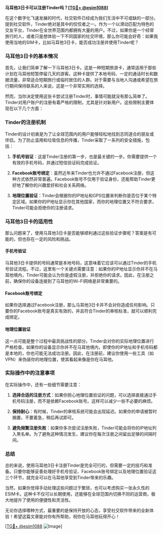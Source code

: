**马耳他3日卡可以注册Tinder吗？[[TG💪+ @esim1088](https://t.me/s/esim1088)]**

在这个数字化飞速发展的时代，社交软件已经成为我们生活中不可或缺的一部分。提到社交软件，Tinder绝对是其中的佼佼者之一。作为一个以滑动匹配为特色的交友平台，Tinder在全世界范围内都拥有大量的用户。不过，如果你是一个经常旅行的人，或者只是想体验一下不同国家的社交环境，那么你可能会好奇：如果我使用当地的SIM卡，比如马耳他3日卡，能否成功注册并使用Tinder呢？

### 马耳他3日卡的基本情况

首先，让我们简单了解一下马耳他3日卡。这是一种短期旅游卡，通常适用于那些计划在马耳他短暂停留几天的游客。这种卡提供了本地号码、一定的通话时长和数据流量，非常适合短期旅行或临时居住的人群。对于需要与当地人沟通或希望在旅行期间保持联系的人来说，这是一个非常实用的选择。

然而，当你决定使用这张卡尝试注册Tinder时，事情可能就没有那么简单了。Tinder对用户账户的注册有着严格的限制，尤其是针对新用户。这些限制主要体现在以下几个方面：

### Tinder的注册机制

Tinder的设计初衷是为了让全球范围内的用户能够轻松地找到志同道合的朋友或伴侣。为了防止滥用和垃圾信息的传播，Tinder采取了一系列的安全措施，包括：

1. **手机号验证**：这是Tinder注册的第一步，也是最关键的一步。你需要提供一个有效的手机号码，并通过短信验证码完成验证。
   
2. **Facebook账号绑定**：虽然近年来Tinder也允许不通过Facebook注册，但这种方式依然非常普遍。Facebook账号不仅用于验证身份，还能帮助Tinder更好地了解你的兴趣爱好和社会关系网络。

3. **地理位置验证**：Tinder会根据你的IP地址和GPS位置来判断你是否位于某个特定区域。如果你的IP地址显示你在其他国家，而你的地理位置又不符合要求，Tinder可能会拒绝你的注册请求。

### 马耳他3日卡的适用性

那么问题来了，使用马耳他3日卡是否能够顺利通过这些验证步骤呢？答案是有可能的，但也存在一定的风险和挑战。

#### 手机号验证

马耳他3日卡提供的号码通常是本地号码，这意味着它应该可以通过Tinder的手机号验证流程。不过，这里有一个关键点需要注意：如果你的IP地址显示你并不在马耳他境内，Tinder可能会认为你是虚假注册，并拒绝你的请求。因此，在注册之前，确保你的设备连接到了马耳他的Wi-Fi网络是非常重要的。

#### Facebook账号绑定

如果你选择通过Facebook注册，那么马耳他3日卡并不会对你造成任何影响。只要你的Facebook账号是真实有效的，并且符合Tinder的审核标准，就可以顺利完成绑定。

#### 地理位置验证

这一点可能是整个过程中最具挑战性的部分。Tinder会对你的实际地理位置进行严格检查。如果你的设备显示你并不在马耳他境内，即使你的IP地址和手机号码都是本地的，你也可能无法成功注册。因此，在注册前，建议你使用一些工具（如VPN）来伪装你的地理位置，使其看起来像是你在马耳他。

### 实际操作中的注意事项

在实际操作中，还有一些细节需要注意：

1. **选择合适的注册方式**：如果你担心地理位置验证的问题，可以选择直接通过手机号码注册，而不是依赖Facebook账号。这样可以减少一些不必要的麻烦。

2. **保持耐心**：有时候，Tinder的审核系统可能会出现延迟。如果你的申请被暂时搁置，不要着急，稍后再试即可。

3. **避免频繁注册失败**：如果你多次尝试注册失败，Tinder可能会将你的IP地址列入黑名单。为了避免这种情况发生，建议你在每次注册之间留出足够的间隔时间。

### 总结

总的来说，使用马耳他3日卡注册Tinder是完全可行的，但需要一定的技巧和准备。只要你能够妥善处理好手机号验证、Facebook账号绑定以及地理位置验证这三个环节，就完全可以在马耳他享受到Tinder带来的乐趣。

当然，如果你觉得手动处理这些问题过于繁琐，也可以考虑购买一张永久性的ESIM卡。这种卡不仅可以长期使用，还能够在全球范围内切换不同的运营商，极大地提升了使用的便捷性和灵活性。

无论你选择哪种方式，最重要的是保持开放的心态，享受社交软件带来的全新体验！希望这篇文章能对你有所帮助，祝你在马耳他玩得开心！

[[TG💪+ @esim1088](https://t.me/s/esim1088) ![Image](https://i.postimg.cc/4NQfJmqS/Snipaste-2025-05-13-00-14-12.png)]
